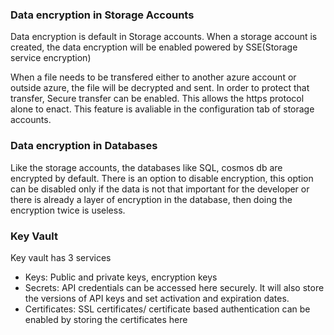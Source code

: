 ### Data encryption in Storage Accounts

Data encryption is default in Storage accounts. When a storage account is created, the data encryption will be enabled powered by SSE(Storage service encryption)

When a file needs to be transfered either to another azure account or outside azure, the file will be decrypted and sent. In order to protect that transfer, Secure transfer can be enabled. This allows the https protocol alone to enact. This feature is avaliable in the configuration tab of storage accounts.

### Data encryption in Databases
Like the storage accounts, the databases like SQL, cosmos db are encrypted by default. There is an option to disable encryption, this option can be disabled only if the data is not that important for the developer or there is already a layer of encryption in the database, then doing the encryption twice is useless.

### Key Vault
Key vault has 3 services

- Keys: Public and private keys, encryption keys
- Secrets: API credentials can be accessed here securely. It will also store the versions of API keys and set activation and expiration dates.
- Certificates: SSL certificates/ certificate based authentication can be enabled by storing the certificates here